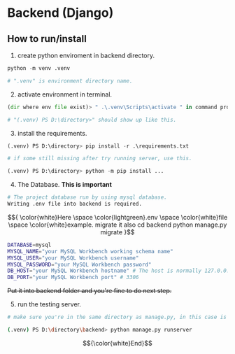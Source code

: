 # Backend (Django)

## How to run/install


1. create python enviroment in backend directory.
```python
python -m venv .venv 

# ".venv" is environment directory name.
```


2. activate environment in terminal.
```python
(dir where env file exist)> " .\.venv\Scripts\activate " in command prompt

# "(.venv) PS D:\directory>" should show up like this.
```


3. install the requirements.
```python
(.venv) PS D:\directory> pip install -r .\requirements.txt

# if some still missing after try running server, use this.

(.venv) PS D:\directory> python -m pip install ...
```


4.  The Database. **This is important** <br>
```bash
# The project database run by using mysql database.
Writing .env file into backend is required.
```
$${
    \color{white}Here \space 
    \color{lightgreen}.env \space 
    \color{white}file \space
    \color{white}example.
    migrate it also
    cd backend
    python manage.py migrate  
}$$ 
```bash
DATABASE=mysql
MYSQL_NAME="your MySQL Workbench working schema name"
MYSQL_USER="your MySQL Workbench username"
MYSQL_PASSWORD="your MySQL Workbench password"
DB_HOST="your MySQL Workbench hostname" # The host is normally 127.0.0.1 or localhost
DB_PORT="your MySQL Workbench port" # 3306
```
~~Put it into backend folder and you're fine to do next step.~~


5. run the testing server.
```bash
# make sure you're in the same directory as manage.py, in this case is backend.

(.venv) PS D:\directory\backend> python manage.py runserver 
```
$${\color{white}End}$$
